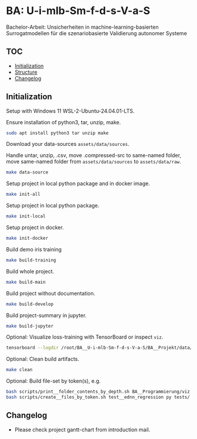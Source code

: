 # BA: U-i-mlb-Sm-f-d-s-V-a-S 

Bachelor-Arbeit: Unsicherheiten in machine-learning-basierten Surrogatmodellen für die szenariobasierte Validierung autonomer Systeme

## TOC

- [Initialization](#initialization)
- [Structure](#structure)
- [Changelog](#changelog)

## Initialization

Setup with Windows 11 WSL-2-Ubuntu-24.04.01-LTS.

Ensure installation of python3, tar, unzip, make.
```bash
sudo apt install python3 tar unzip make
```

Download your data-sources `assets/data/sources`.

Handle untar, unzip, .csv, move .compressed-src to same-named folder, move same-named folder from `assets/data/sources` to `assets/data/raw`.
```bash
make data-source
```

Setup project in local python package and in docker image.
```bash
make init-all
```

Setup project in local python package.
```bash
make init-local
```

Setup project in docker.
```bash
make init-docker
```

Build demo iris training
```bash
make build-training
```

Build whole project.
```bash
make build-main
```

Build project without documentation.
```bash
make build-develop
```

Build project-summary in jupyter.

```bash
make build-jupyter
```

Optional: Visualize loss-training with TensorBoard or inspect `viz`.
```bash
tensorboard --logdir /root/BA__U-i-mlb-Sm-f-d-s-V-a-S/BA__Projekt/data/processed/; http://localhost:6006
```

Optional: Clean build artifacts.
```bash
make clean
```

Optional: Build file-set by token(s), e.g.
```bash
bash scripts/print__folder_contents_by_depth.sh BA__Programmierung/viz 1 | \ 
bash scripts/create__files_by_token.sh test__ednn_regression py tests/
```

## Changelog
- Please check project gantt-chart from introduction mail.